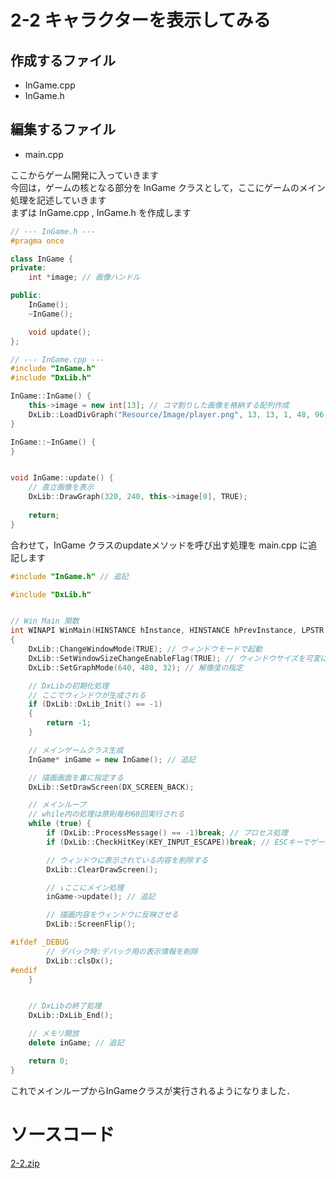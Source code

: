 # 2-2 キャラクターを表示してみる

## 作成するファイル
* InGame.cpp  
* InGame.h  

## 編集するファイル
* main.cpp

ここからゲーム開発に入っていきます  
今回は，ゲームの核となる部分を InGame クラスとして，ここにゲームのメイン処理を記述していきます  
まずは InGame.cpp , InGame.h を作成します  

``` cpp
// --- InGame.h ---
#pragma once

class InGame {
private:
	int *image; // 画像ハンドル

public:
	InGame();
	~InGame();

	void update();
};
```

``` cpp
// --- InGame.cpp ---
#include "InGame.h"
#include "DxLib.h"

InGame::InGame() {
	this->image = new int[13]; // コマ割りした画像を格納する配列作成
	DxLib::LoadDivGraph("Resource/Image/player.png", 13, 13, 1, 48, 96, this->image); // 画像の分割読み込み
}

InGame::~InGame() {
}


void InGame::update() {
	// 直立画像を表示
	DxLib::DrawGraph(320, 240, this->image[0], TRUE);
	
	return;
}
```

合わせて，InGame クラスのupdateメソッドを呼び出す処理を main.cpp に追記します

``` cpp
#include "InGame.h" // 追記

#include "DxLib.h"


// Win Main 関数
int WINAPI WinMain(HINSTANCE hInstance, HINSTANCE hPrevInstance, LPSTR lpCmdLine, int nCmdShow)
{
	DxLib::ChangeWindowMode(TRUE); // ウィンドウモードで起動
	DxLib::SetWindowSizeChangeEnableFlag(TRUE); // ウィンドウサイズを可変にする
	DxLib::SetGraphMode(640, 480, 32); // 解像度の指定

	// DxLibの初期化処理
	// ここでウィンドウが生成される
	if (DxLib::DxLib_Init() == -1)
	{
		return -1;
	}

	// メインゲームクラス生成
	InGame* inGame = new InGame(); // 追記

	// 描画画面を裏に指定する
	DxLib::SetDrawScreen(DX_SCREEN_BACK);

	// メインループ 
	// while内の処理は原則毎秒60回実行される
	while (true) {
		if (DxLib::ProcessMessage() == -1)break; // プロセス処理
		if (DxLib::CheckHitKey(KEY_INPUT_ESCAPE))break; // ESCキーでゲーム終了

		// ウィンドウに表示されている内容を削除する
		DxLib::ClearDrawScreen();

		// ↓ここにメイン処理 
		inGame->update(); // 追記

		// 描画内容をウィンドウに反映させる
		DxLib::ScreenFlip();

#ifdef _DEBUG
		// デバック時:デバック用の表示情報を削除
		DxLib::clsDx();
#endif
	}


	// DxLibの終了処理
	DxLib::DxLib_End();

	// メモリ開放
	delete inGame; // 追記

	return 0;
}
```

これでメインループからInGameクラスが実行されるようになりました．

# ソースコード
[2-2.zip](../../../raw/master/chapter2/src/2-2.zip)

